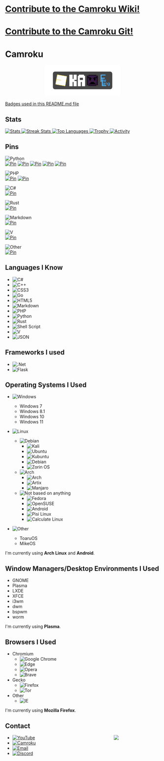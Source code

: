 # [Contribute to the Camroku Wiki!](https://wiki.camroku.tech/wiki/Main_Page)
# [Contribute to the Camroku Git!](https://git.camroku.tech)
# Camroku
<div align="center">
  <a href="https://wiki.camroku.tech/wiki/Main_Page">
    <img width="49%" alt="Camroku Badge" src="camrapps_badge.png"/>
  </a>
</div>

[Badges used in this README.md file](https://github.com/Ileriayo/markdown-badges)
## Stats
<div>
    <a href="https://github.com/anuraghazra/github-readme-stats">
        <img width="49%" alt="Stats" src="https://github-readme-stats.vercel.app/api?username=Camroku&theme=apprentice&hide_border=true&count_private=true&include_all_commits=true&custom_title=Çınar's+GitHub+Stats"/>
    </a>
    <a href="https://github-readme-streak-stats.herokuapp.com">
      <img width="49%" alt="Streak Stats" src="http://github-readme-streak-stats.herokuapp.com?user=Camroku&hide_border=true&date_format=M%20j%5B%2C%20Y%5D&background=262626&stroke=616BBC00&sideLabels=BCBCBC&currStreakLabel=BCBCBC&currStreakNum=FFFFFF&sideNums=FFFFFF&dates=5F875F&ring=AF5F5F&fire=AF5F5F"/>
    </a>
    <a href="https://github.com/anuraghazra/github-readme-stats">
      <img width="49%" alt="Top Languages" src="https://github-readme-stats.vercel.app/api/top-langs/?username=Camroku&theme=apprentice&langs_count=6&hide_border=true&hide_title=true" />
    </a>
    <a href="https://github.com/ryo-ma/github-profile-trophy">
      <img width="49%" alt="Trophy" src="https://github-profile-trophy.vercel.app/?username=Camroku&theme=apprentice&no-frame=true&column=3" />
    </a>
    <a href="https://github.com/Ashutosh00710/github-readme-activity-graph">
      <img width="98%" alt="Activity" src="https://activity-graph.herokuapp.com/graph?username=Camroku&bg_color=262626&color=BCBCBC&line=8787AF&point=6C6C6C&area_color=5F5F87&area=true&hide_border=true" />
    </a>
</div>

## Pins
![Python](https://camroku.tech/badge/python.svg)<br/>
[![Pin](https://github-readme-stats.vercel.app/api/pin/?username=Camroku&hide_border=true&theme=apprentice&repo=kagrg)](https://github.com/Camroku/kagrg)
[![Pin](https://github-readme-stats.vercel.app/api/pin/?username=Camroku&hide_border=true&theme=apprentice&repo=kanote)](https://github.com/Camroku/kanote)
[![Pin](https://github-readme-stats.vercel.app/api/pin/?username=Camroku&hide_border=true&theme=apprentice&repo=kafetch)](https://github.com/Camroku/kafetch)
[![Pin](https://github-readme-stats.vercel.app/api/pin/?username=Camroku&hide_border=true&theme=apprentice&repo=kash)](https://github.com/Camroku/kash)
[![Pin](https://github-readme-stats.vercel.app/api/pin/?username=Camroku&hide_border=true&theme=apprentice&repo=kas)](https://github.com/Camroku/kas)

![PHP](https://camroku.tech/badge/php.svg)<br/>
[![Pin](https://github-readme-stats.vercel.app/api/pin/?username=Camroku&hide_border=true&theme=apprentice&repo=lxl-pm)](https://github.com/Camroku/lxl-pm)
[![Pin](https://github-readme-stats.vercel.app/api/pin/?username=Camroku&hide_border=true&theme=apprentice&repo=badge-view-count)](https://github.com/Camroku/badge-view-count)

![C#](https://camroku.tech/badge/csharp.svg)<br/>
[![Pin](https://github-readme-stats.vercel.app/api/pin/?username=Camroku&hide_border=true&theme=apprentice&repo=filelang)](https://github.com/Camroku/filelang)

![Rust](https://camroku.tech/badge/rust.svg)<br/>
[![Pin](https://github-readme-stats.vercel.app/api/pin/?username=Camroku&hide_border=true&theme=apprentice&repo=kal)](https://github.com/Camroku/kal)

![Markdown](https://camroku.tech/badge/md.svg)<br/>
[![Pin](https://github-readme-stats.vercel.app/api/pin/?username=Camroku&hide_border=true&theme=apprentice&repo=awesome-ka)](https://github.com/Camroku/awesome-ka)

![V](https://camroku.tech/badge/vlang.svg)<br/>
[![Pin](https://github-readme-stats.vercel.app/api/pin/?username=Camroku&hide_border=true&theme=apprentice&repo=susgen)](https://github.com/Camroku/susgen)

![Other](https://camroku.tech/badge/other.svg)<br/>
[![Pin](https://github-readme-stats.vercel.app/api/pin/?username=Camroku&hide_border=true&theme=apprentice&repo=kd-mikeos)](https://github.com/Camroku/kd-mikeos)

## Languages I Know
* ![C#](https://camroku.tech/badge/csharp.svg)
* ![C++](https://camroku.tech/badge/cpp.svg)
* ![CSS3](https://camroku.tech/badge/css3.svg)
* ![Go](https://camroku.tech/badge/golang.svg)
* ![HTML5](https://camroku.tech/badge/html5.svg)
* ![Markdown](https://camroku.tech/badge/md.svg)
* ![PHP](https://camroku.tech/badge/php.svg)
* ![Python](https://camroku.tech/badge/python.svg)
* ![Rust](https://camroku.tech/badge/rust.svg)
* ![Shell Script](https://camroku.tech/badge/sh.svg)
* ![V](https://camroku.tech/badge/vlang.svg)
* ![JSON](https://camroku.tech/badge/json.svg)

## Frameworks I used
* ![.Net](https://camroku.tech/badge/dotnet.svg)
* ![Flask](https://camroku.tech/badge/flask.svg)

## Operating Systems I Used
* ![Windows](https://camroku.tech/badge/windows.svg)
  * Windows 7
  * Windows 8.1
  * Windows 10
  * Windows 11

* ![Linux](https://camroku.tech/badge/linux.svg)
  * ![Debian](https://camroku.tech/badge/debian.svg)
    * ![Kali](https://camroku.tech/badge/kali.svg)
    * ![Ubuntu](https://camroku.tech/badge/ubuntu.svg)
    * ![Kubuntu](https://camroku.tech/badge/kubuntu.svg)
    * ![Debian](https://camroku.tech/badge/debian.svg)
    * ![Zorin OS](https://camroku.tech/badge/zorinos.svg)
  * ![Arch](https://camroku.tech/badge/arch.svg)
    * ![Arch](https://camroku.tech/badge/arch.svg)
    * ![Artix](https://camroku.tech/badge/artix.svg)
    * ![Manjaro](https://camroku.tech/badge/manjaro.svg)
  * ![Not based on anything](https://camroku.tech/badge/other.svg)
    * ![Fedora](https://camroku.tech/badge/fedora.svg)
    * ![OpenSUSE](https://camroku.tech/badge/opensuse.svg)
    * ![Android](https://camroku.tech/badge/android.svg)
    * ![Pisi Linux](https://camroku.tech/badge/pisi.svg)
    * ![Calculate Linux](https://camroku.tech/badge/calculate.svg)

* ![Other](https://camroku.tech/badge/other.svg)
  * ToaruOS
  * MikeOS

I'm currently using **Arch Linux** and **Android**.<br/>

## Window Managers/Desktop Environments I Used
* GNOME
* Plasma
* LXDE
* XFCE
* i3wm
* dwm
* bspwm
* worm

I'm currently using **Plasma**.

## Browsers I Used
* Chromium
  * ![Google Chrome](https://camroku.tech/badge/chrome.svg)
  * ![Edge](https://camroku.tech/badge/edge.svg)
  * ![Opera](https://camroku.tech/badge/opera.svg)
  * ![Brave](https://camroku.tech/badge/brave.svg)
* Gecko
  * ![Firefox](https://camroku.tech/badge/firefox.svg)
  * ![Tor](https://camroku.tech/badge/tor.svg)
* Other
  * ![IE](https://camroku.tech/badge/ie.svg)

I'm currently using **Mozilla Firefox**.

## Contact
<img src="https://avatars.githubusercontent.com/u/79412062" align="right" width="150px" />

* [![YouTube](https://camroku.tech/badge/yt.svg)](https://www.youtube.com/channel/UCkzCfWEh0DkfW7-vhSFGDJQ)
* [![Camroku](https://camroku.tech/badge/camroku.svg)](https://camroku.tech)
* [![Email](https://camroku.tech/badge/email.svg)](mailto:cinaryilmaz.gnu@gmail.com)
* [![Discord](https://camroku.tech/badge/discord.svg)](https://discord.gg/umXVyvMdbN)
